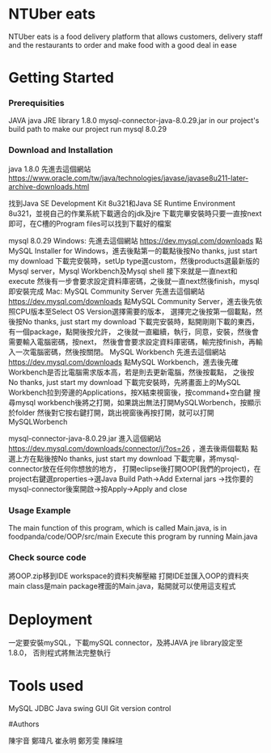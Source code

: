# NTUber eats

NTUber eats is a food delivery platform that allows customers, delivery staff and the restaurants to order and make food with a good deal in ease

# Getting Started
### Prerequisities

JAVA
java JRE library 1.8.0 
mysql-connector-java-8.0.29.jar in our project's build path to make our project run
mysql 8.0.29

### Download and Installation

java 1.8.0
先進去這個網站 https://www.oracle.com/tw/java/technologies/javase/javase8u211-later-archive-downloads.html

找到Java SE Development Kit 8u321和Java SE Runtime Environment 8u321，並視自己的作業系統下載適合的jdk及jre
下載完畢安裝時只要一直按next即可，在C槽的Program files可以找到下載好的檔案

mysql 8.0.29
Windows:
先進去這個網站 https://dev.mysql.com/downloads
點MySQL Installer for Windows，進去後點第一的載點後按No thanks, just start my download
下載完安裝時，setUp type選custom，然後products選最新版的Mysql server，Mysql Workbench及Mysql shell
接下來就是一直next和execute
然後有一步會要求設定資料庫密碼，之後就一直next然後finish，mysql即安裝完成
Mac:
MySQL Community Server
先進去這個網站 https://dev.mysql.com/downloads
點MySQL Community Server，進去後先依照CPU版本至Select OS Version選擇需要的版本，
選擇完之後按第一個載點，然後按No thanks, just start my download
下載完安裝時，點開剛剛下載的東西，有一個package，點開後按允許，
之後就一直繼續，執行，同意，安裝，然後會需要輸入電腦密碼，按next，
然後會會要求設定資料庫密碼，輸完按finish，再輸入一次電腦密碼，然後按關閉。
MySQL Workbench
先進去這個網站 https://dev.mysql.com/downloads
點MySQL Workbench，進去後先確Workbench是否比電腦需求版本高，若是則去更新電腦，然後按載點，
之後按No thanks, just start my download
下載完安裝時，先將畫面上的MySQL Workbench拉到旁邊的Applications，按X結束視窗後，按command+空白鍵
搜尋mysql workbench後將之打開，如果跳出無法打開MySQLWorbench，按顯示於folder
然後對它按右鍵打開，跳出視窗後再按打開，就可以打開MySQLWorbench

mysql-connector-java-8.0.29.jar
進入這個網站 https://dev.mysql.com/downloads/connector/j/?os=26 ，進去後兩個載點
點選上方在點後按No thanks, just start my download
下載完畢，將mysql-connector放在任何你想放的地方，
打開eclipse後打開OOP(我們的project)，在project右鍵選properties->選Java Build Path->Add External jars
->找你要的mysql-connector後案開啟->按Apply->Apply and close

### Usage Example

The main function of this program, which is called Main.java, is in 
foodpanda/code/OOP/src/main
Execute this program by running Main.java

### Check source code

將OOP.zip移到IDE workspace的資料夾解壓縮
打開IDE並匯入OOP的資料夾
main class是main package裡面的Main.java，點開就可以使用這支程式 


# Deployment

一定要安裝mySQL，下載mySQL connector，及將JAVA jre library設定至1.8.0，
否則程式將無法完整執行

# Tools used

MySQL
JDBC
Java swing GUI
Git version control

#Authors

陳宇音 鄭瑋凡 崔永明 鄭芳雯 陳綵瑄
















